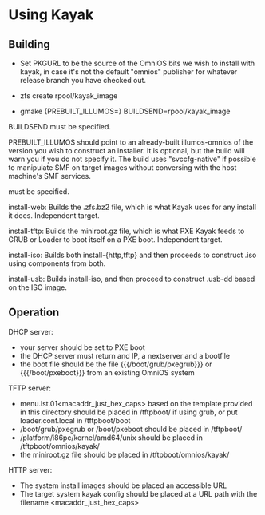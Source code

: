 Using Kayak
===========

Building
--------

 * Set PKGURL to be the source of the OmniOS bits we wish to install with
   kayak, in case it's not the default "omnios" publisher for whatever release
   branch you have checked out.

 * zfs create rpool/kayak_image
 * gmake {PREBUILT_ILLUMOS=<path>} BUILDSEND=rpool/kayak_image <target>

BUILDSEND must be specified.

PREBUILT_ILLUMOS should point to an already-built illumos-omnios of the
version you wish to construct an installer.  It is optional, but the build
will warn you if you do not specify it. The build uses "svccfg-native" if
possible to manipulate SMF on target images without conversing with the host
machine's SMF services.

<target> must be specified.

install-web:
	Builds the <VERSION>.zfs.bz2 file, which is what Kayak uses
	for any install it does. Independent target.

install-tftp:
	Builds the miniroot.gz file, which is what PXE Kayak feeds to
	GRUB or Loader to boot itself on a PXE boot. Independent target.

install-iso:
	Builds both install-{http,tftp} and then proceeds to construct
	<VERSION>.iso using components from both.

install-usb:
	Builds install-iso, and then proceed to construct <VERSION>.usb-dd
	based on the ISO image.

Operation
---------

DHCP server:
 * your server should be set to PXE boot
 * the DHCP server must return and IP, a nextserver and a bootfile
 * the boot file should be the file {{{/boot/grub/pxegrub}}} or {{{/boot/pxeboot}}} from an existing OmniOS system

TFTP server:
 * menu.lst.01<macaddr_just_hex_caps> based on the template provided in this directory should be placed in /tftpboot/ if using grub, or put loader.conf.local in /tftpboot/boot
 * /boot/grub/pxegrub or /boot/pxeboot should be placed in /tftpboot/
 * /platform/i86pc/kernel/amd64/unix should be placed in /tftpboot/omnios/kayak/
 * the miniroot.gz file should be placed in /tftpboot/omnios/kayak/

HTTP server:
 * The system install images should be placed an accessible URL
 * The target system kayak config should be placed at a URL path with the filename <macaddr_just_hex_caps>

